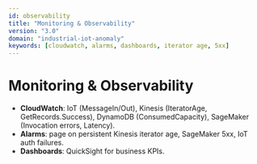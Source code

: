 ```yaml
---
id: observability
title: "Monitoring & Observability"
version: "3.0"
domain: "industrial-iot-anomaly"
keywords: [cloudwatch, alarms, dashboards, iterator age, 5xx]
---
```


# Monitoring & Observability

- **CloudWatch**: IoT (MessageIn/Out), Kinesis (IteratorAge, GetRecords.Success), DynamoDB (ConsumedCapacity), SageMaker (Invocation errors, Latency).  
- **Alarms**: page on persistent Kinesis iterator age, SageMaker 5xx, IoT auth failures.  
- **Dashboards**: QuickSight for business KPIs.  
